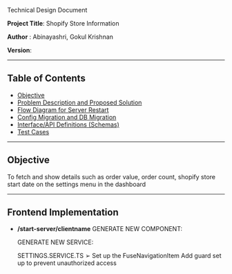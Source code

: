 Technical Design Document

**Project Title**: Shopify Store Information 

**Author** : Abinayashri, Gokul Krishnan

**Version**:

---

## Table of Contents

- [Objective](#objective)
- [Problem Description and Proposed Solution](#problem-description-and-proposed-solution)
- [Flow Diagram for Server Restart](#flow-diagram-for-server-restart)
- [Config Migration and DB Migration](#config-migration-and-db-migration)
- [Interface/API Definitions (Schemas)](#interfaceapi-definitions-schemas)
- [Test Cases](#test-cases)
  
---

## **Objective**

  To fetch and show details such as order value, order count, shopify store start date on the settings menu in the dashboard
  
---

## **Frontend Implementation**

- **/start-server/clientname**
  GENERATE NEW COMPONENT:

  GENERATE NEW SERVICE:

  SETTINGS.SERVICE.TS
➢ Set up the FuseNavigationItem
Add guard set up to prevent unauthorized access
